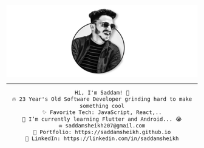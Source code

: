 
<img src="images/profile.png"/>
 <hr></hr>
<p align="center">
  <samp>
Hi, I'm Saddam! 👋<br>
🔥 23 Year's Old Software Developer grinding hard to make something cool<br>
✨ Favorite Tech: JavaScript, React,..<br>
📓 I’m currently learning Flutter and Android... 😭<br>
✉️ saddamsheikh207@gmail.com<br>
🎨 Portfolio: https://saddamsheikh.github.io<br>
💼 LinkedIn: https://linkedin.com/in/saddamsheikh
</samp><br>
</p>
